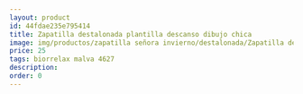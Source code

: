 ```yaml
---
layout: product
id: 44fdae235e795414
title: Zapatilla destalonada plantilla descanso dibujo chica
image: img/productos/zapatilla señora invierno/destalonada/Zapatilla destalonada plantilla descanso dibujo chica=25=biorrelax malva 4627.webp
price: 25
tags: biorrelax malva 4627
description: 
order: 0
---
```

